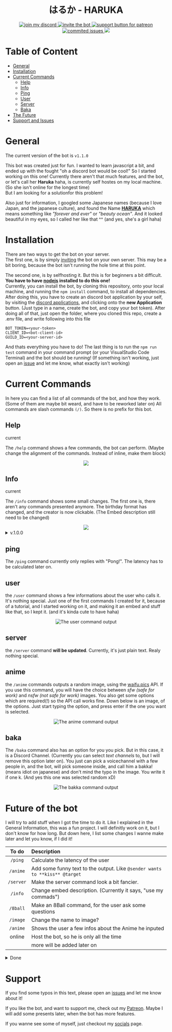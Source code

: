 <!-- Image -->
<div align="center">
    <h1>はるか - HARUKA</h1>
    <a href="https://discord.gg/NAYNT2c77G">
        <img src="https://img.shields.io/discord/300587644717498369?color=%235865F2&label=discord&logo=discord&logoColor=white&style=flat-square" alt="join my discord"/>
    </a>
    <a href="https://discord.com/api/oauth2/authorize?client_id=1051546654249058455&permissions=8&scope=applications.commands%20bot">
        <img src="https://img.shields.io/badge/invite_bot-to_your_server-5865F2?style=flat-square&logo=discord&logoColor=white" alt="invite the bot"/>
    </a>
    <a href="https://www.patreon.com/crimsonshade">
        <img src="https://img.shields.io/badge/support-patreon-FF424D?style=flat-square&logo=patreon&logoColor=white" alt="support button for patreon"/>
    </a>
</div>
<div align="center">
    <a href="https://github.com/crimsonshade/haruka/issues">
        <img src="https://img.shields.io/github/issues-raw/crimsonshade/haruka?label=commited%20issues&logo=github&logoColor=white&style=flat-square" alt="commited issues"/>
    </a>
    <a href="#">
        <img src="https://img.shields.io/github/package-json/v/crimsonshade/haruka?style=flat-square" />
    </a>
</div>

# Table of Content

- [General](#general)
- [Installation](#installation)
- [Current Commands](#current-commands)
    - [Help](#help)
    - [Info](#info)
    - [Ping](#ping)
    - [User](#user)
    - [Server](#server)
    - [Baka](#baka)
- [The Future](#future-of-the-bot)
- [Support and Issues](#support)

# General

The current version of the bot is `v1.1.0`

This bot was created just for fun. I wanted to learn javascript a bit, and ended up with the fought "oh a discord bot would be cool!" So I started working on this one! Currently there aren't that much features, and the bot, or let's call her **Haruka** haha, is currently self hostes on my local machine. (So she isn't online for the longest time) <br/>
But I am looking for a solutionfor this problem!

Also just for information, I googled some Japanese names (because I love Japan, and the japanese culture), and found the Name **[HARUKA](https://japanese-names.info/first-name/haruka-2/)** which means something like *"forever and ever"* or *"beauty ocean"*. And it looked beautiful in my eyes, so I called her like that ^^ (and yes, she's a girl haha)

# Installation

There are two ways to get the bot on your server. <br/>
The first one, is by simply [inviting](https://discord.com/api/oauth2/authorize?client_id=1051546654249058455&permissions=8&scope=applications.commands%20bot) the bot on your own server. This may be a bit boring, because the bot isn't running the hole time at this point.

The second one, is by selfhosting it. But this is for beginners a bit difficult. <br/>
**You have to have [nodejs](https://nodejs.org/en/) installed to do this one!** <br/>
Currently, you can install the bot, by cloning this repository, onto your local machine, and running the `npm install` command, to install all dependencies. After doing this, you have to create an discord bot application by your self, by visiting the [discord applications](https://discord.com/developers/applications), and clicking onto the **new Application** button. (Just type in a name, create the bot, and copy your bot token). 
After doing all of that, just open the folder, where you cloned this repo, create a .env file, and write following into this file
```JS
BOT_TOKEN=<your-token>
CLIENT_ID=<bot-client-id>
GUILD_ID=<your-server-id>
```

And thats everything you have to do! The last thing is to run the `npm run test` command in your command prompt (or your VisualStudio Code Terminal) and the bot should be running! (If something isn't working, just open an [issue](https://github.com/crimsonshade/haruka/issues) and let me know, what exactly isn't working)

# Current Commands
In here you can find a list of all commands of the bot, and how they work. (Some of them are maybe bit weard, and have to be reworked later on) All commands are slash commands `(/)`. So there is no prefix for this bot.

## Help
<summary>current</summary>

The `/help` command shows a few commands, the bot can perform. (Maybe change the alignment of the commands. Instead of inline, make them block)

<div align="center">
    <img src="./img/help.png" />
</div>

## Info
<summary>current</summary>

The `/info` command shows some small changes. The first one is, there aren't any commands presented anymore. The birthday format has changed, and the creator is now clickable. (The Embed description still need to be changed)

<div align="center">
    <img src="./img/info-upd.png" />
</div>

<details>
<summary>v.1.0.0</summary>
The `/info` command is the same like the `help` command (which doesn't exist right now) and displays not only a few infos about the bot, but also a brieve summary of the commands.
<div align="center">
    <img src="./img/old/info.png" alt="The info command output"/>
</div>
</details>

## ping
The `/ping` command currently only replies with "Pong!". The latency has to be calculated later on.

## user
the `/user` command shows a few informations about the user who calls it. It's nothing special. Just one of the first commands I created for it, because of a tutorial, and I started working on it, and making it an embed and stuff like that, so I kept it. (and it's kinda cute to have haha)
<div align="center">
    <img src="./img/user.png" alt="The user command output"/>
</div>

## server
the `/server` command **will be updated**. Currently, it's just plain text. Realy nothing special.

## anime
the `/anime` commands outputs a random image, using the [waifu.pics](https://waifu.pics/) API. If you use this command, you will have the choice between *sfw (safe for work)* and *nsfw (not safe for work)* images. You also get some options which are required(!) so the API call works fine. Down below is an image, of the options. Just start typing the option, and press enter if the one you want is selected.
<div align="center">
    <img src="./img/anime-options.png" alt="The anime command output"/>
</div>

## baka
The `/baka` command also has an option for you you pick. But in this case, it is a Discord Channel. (Currently you can select *text channels* to, but I will remove this option later on). You just can pick a voicechannel with a few people in, and the bot, will pick someone inside, and call him a bakka! (means idiot on japanese) and don't mind the typo in the image. You write it if one k. (And yes this one was selected random xD)
<div align="center">
    <img src="./img/baka.png" alt="The bakka command output"/>
</div>

# Future of the bot
I will try to add stuff when I got the time to do it. Like I explained in the General Information, this was a fun project. I will definitly work on it, but I don't know for how long. But down here, I list some changes I wanne make later and let you know, if I did it!

| To do | Description |
|:-------:|:-----|
| `/ping` | Calculate the latency of the user |
| `/anime` | Add some funny text to the output. Like `@sender wants to **kiss** @target` |
| `/server` | Make the server command look a bit fancier. |
| `/info` | Change embed description. (Currently it says, "use my commads") |
| `/8ball` | Make an 8Ball command, for the user ask some questions |
| `/image` | Change the name to image? |
| `/anime` | Shows the user a few infos about the Anime he inputed |
| online | Host the bot, so he is only all the time |
|  | more will be added later on |

<details>
    <summary>Done</summary>

| To do | Description |
|:-----:|:------------|
| ~`/baka`~ | ~Change the typos~ |
| ~`/help`~ | ~Create a help command~ |

</details>

# Support
If you find some typos in this text, please open an [issues](https://github.com/crimsonshade/haruka/issues) and let me know about it! <br />

If you like the bot, and want to support me, check out my [Patreon](https://github.com/crimsonshade/haruka/issues). Maybe I will add some presents later, when the bot has more features.

If you wanne see some of myself, just checkout my [socials](https://socials.crmsn.xyz) page.
